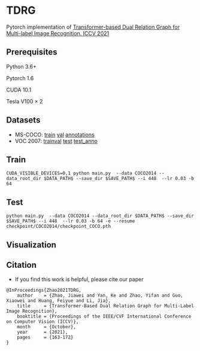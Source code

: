 # TDRG
Pytorch implementation of [Transformer-based Dual Relation Graph for Multi-label Image Recognition. ICCV 2021](https://openaccess.thecvf.com/content/ICCV2021/html/Zhao_Transformer-Based_Dual_Relation_Graph_for_Multi-Label_Image_Recognition_ICCV_2021_paper.html)



## Prerequisites

Python 3.6+

Pytorch 1.6

CUDA 10.1

Tesla V100 × 2

## Datasets

- MS-COCO: [train](http://images.cocodataset.org/zips/train2014.zip)  [val](http://images.cocodataset.org/zips/val2014.zip)  [annotations](http://images.cocodataset.org/annotations/annotations_trainval2014.zip)
- VOC 2007: [trainval](http://host.robots.ox.ac.uk/pascal/VOC/voc2007/VOCtrainval_06-Nov-2007.tar)  [test](http://host.robots.ox.ac.uk/pascal/VOC/voc2007/VOCtest_06-Nov-2007.tar)  [test_anno](http://host.robots.ox.ac.uk/pascal/VOC/voc2007/VOCtestnoimgs_06-Nov-2007.tar)

## Train

```
CUDA_VISIBLE_DEVICES=0,1 python main.py  --data COCO2014 --data_root_dir $DATA_PATH$ --save_dir $SAVE_PATH$ --i 448  --lr 0.03 -b 64
```

## Test

```
python main.py  --data COCO2014 --data_root_dir $DATA_PATH$ --save_dir $SAVE_PATH$ --i 448  --lr 0.03 -b 64 -e --resume checkpoint/COCO2014/checkpoint_COCO.pth
```

## Visualization



## Citation

- If you find this work is helpful, please cite our paper

```
@InProceedings{Zhao2021TDRG,
    author    = {Zhao, Jiawei and Yan, Ke and Zhao, Yifan and Guo, Xiaowei and Huang, Feiyue and Li, Jia},
    title     = {Transformer-Based Dual Relation Graph for Multi-Label Image Recognition},
    booktitle = {Proceedings of the IEEE/CVF International Conference on Computer Vision (ICCV)},
    month     = {October},
    year      = {2021},
    pages     = {163-172}
}
```

